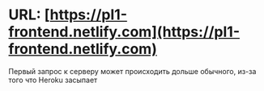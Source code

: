 # URL: [https://pl1-frontend.netlify.com](https://pl1-frontend.netlify.com)
Первый запрос к серверу может происходить дольше обычного, из-за того что Heroku засыпает
